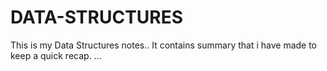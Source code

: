 # DATA-STRUCTURES
This is my Data Structures notes..
It contains summary that i have made to keep a quick recap.
...
